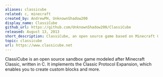 ```yaml
---
aliases: classicube
related: c, minecraft
created_by: AndrewPH, UnknownShadow200
display_name: ClassiCube
github_url: https://github.com/UnknownShadow200/ClassiCube
released: August 13, 2013
short_description: ClassiCube, an open source game based on Minecraft Classic, in C.
topic: classicube
url: https://www.classicube.net
---
```

ClassiCube is an open source sandbox game modeled after Minecraft Classic, written in C. It
implements the Classic Protocol Expansion, which enables you to create custom blocks and more.
